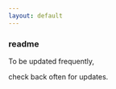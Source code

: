 ```yaml
---
layout: default
---
```

<div class="blurb">
         <section>
            <!-- FIRST BLOCK -->
            <div id="first-block">
               <div class="line">
                  <div class="margin-bottom">
                     <div class="margin">
                        <article class="s-12">
                           <h1>readme</h1>
                           <p>To be updated frequently,</p>
                           <p>check back often for updates.</p>
                        </article>
                     </div>
                  </div>
               </div>
            </div>
         </section>
</div><!-- /.blurb -->

